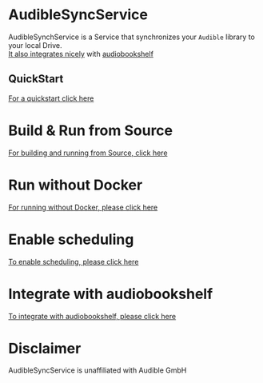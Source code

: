 
# AudibleSyncService
AudibleSynchService is a Service that synchronizes your ``Audible`` library to your local Drive. <br/>
[It also integrates nicely](/docs/audiobookshelf-integration.md) with [audiobookshelf](https://github.com/advplyr/audiobookshelf)

## QuickStart
[For a quickstart click here](/docs/getting-started-docker.md)

# Build & Run from Source
[For building and running from Source, click here](/docs/getting-started-docker-source.md)


# Run without Docker
[For running without Docker, please click here](/docs/getting-started-visual-studio.md)

# Enable scheduling
[To enable scheduling, please click here](/docs/configure-recurring-sync.md)


# Integrate with audiobookshelf
[To integrate with audiobookshelf, please click here](/docs/audiobookshelf-integration.md)


# Disclaimer

AudibleSyncService is unaffiliated with Audible GmbH